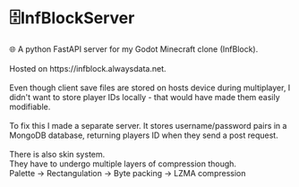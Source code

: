 <h1>🗄️InfBlockServer</h1>
🌐 A python FastAPI server for my Godot Minecraft clone (InfBlock).<br>
<br>Hosted on https://infblock.alwaysdata.net.
<br><br>
Even though client save files are stored on hosts device during multiplayer, I didn't want to store player IDs locally - that would have made them easily modifiable.
<br><br>
To fix this I made a separate server. It stores username/password pairs in a MongoDB database, returning players ID when they send a post request.
<br><br>
There is also skin system. <br>
They have to undergo multiple layers of compression though. 
<br>
Palette -> Rectangulation -> Byte packing -> LZMA compression